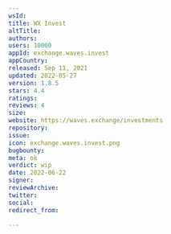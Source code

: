 ```yaml
---
wsId: 
title: WX Invest
altTitle: 
authors: 
users: 10000
appId: exchange.waves.invest
appCountry: 
released: Sep 11, 2021
updated: 2022-05-27
version: 1.8.5
stars: 4.4
ratings: 
reviews: 4
size: 
website: https://waves.exchange/investments
repository: 
issue: 
icon: exchange.waves.invest.png
bugbounty: 
meta: ok
verdict: wip
date: 2022-06-22
signer: 
reviewArchive: 
twitter: 
social: 
redirect_from: 

---
```


